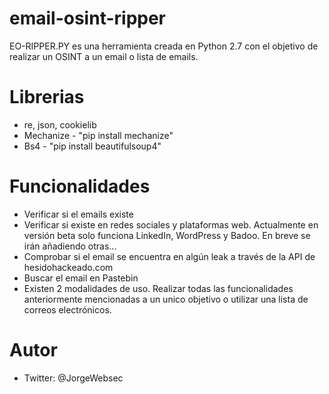 # email-osint-ripper

EO-RIPPER.PY es una herramienta creada en Python 2.7 con el objetivo de realizar un OSINT a un email o lista de emails.

# Librerias

+ re, json, cookielib
+ Mechanize - "pip install mechanize"
+ Bs4 - "pip install beautifulsoup4"

# Funcionalidades

+ Verificar si el emails existe
+ Verificar si existe en redes sociales y plataformas web. Actualmente en versión beta solo funciona LinkedIn, WordPress y Badoo. En breve se irán añadiendo otras...
+ Comprobar si el email se encuentra en algún leak a través de la API de hesidohackeado.com
+ Buscar el email en Pastebin
+ Existen 2 modalidades de uso. Realizar todas las funcionalidades anteriormente mencionadas a un unico objetivo o utilizar una lista de correos electrónicos.

# Autor
+ Twitter: @JorgeWebsec
